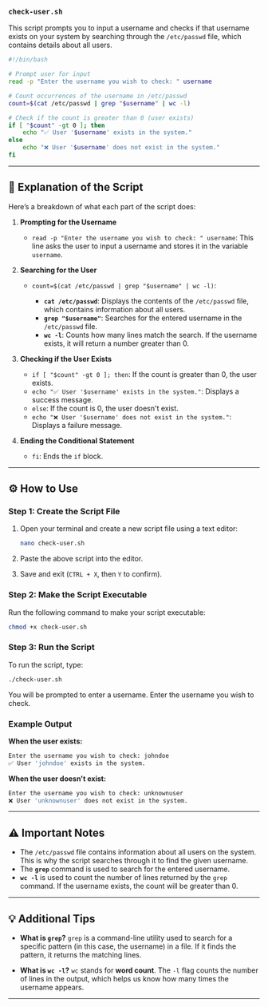### `check-user.sh`

This script prompts you to input a username and checks if that username exists on your system by searching through the `/etc/passwd` file, which contains details about all users.

```bash
#!/bin/bash

# Prompt user for input
read -p "Enter the username you wish to check: " username

# Count occurrences of the username in /etc/passwd
count=$(cat /etc/passwd | grep "$username" | wc -l)

# Check if the count is greater than 0 (user exists)
if [ "$count" -gt 0 ]; then
    echo "✅ User '$username' exists in the system."
else
    echo "❌ User '$username' does not exist in the system."
fi
````

---

## 🧠 Explanation of the Script

Here’s a breakdown of what each part of the script does:

1. **Prompting for the Username**

   * `read -p "Enter the username you wish to check: " username`:
     This line asks the user to input a username and stores it in the variable `username`.

2. **Searching for the User**

   * `count=$(cat /etc/passwd | grep "$username" | wc -l)`:

     * **`cat /etc/passwd`**: Displays the contents of the `/etc/passwd` file, which contains information about all users.
     * **`grep "$username"`**: Searches for the entered username in the `/etc/passwd` file.
     * **`wc -l`**: Counts how many lines match the search. If the username exists, it will return a number greater than 0.

3. **Checking if the User Exists**

   * `if [ "$count" -gt 0 ]; then`:
     If the count is greater than 0, the user exists.
   * `echo "✅ User '$username' exists in the system."`: Displays a success message.
   * `else`: If the count is 0, the user doesn't exist.
   * `echo "❌ User '$username' does not exist in the system."`: Displays a failure message.

4. **Ending the Conditional Statement**

   * `fi`: Ends the `if` block.

---

## ⚙️ How to Use

### Step 1: Create the Script File

1. Open your terminal and create a new script file using a text editor:

   ```bash
   nano check-user.sh
   ```

2. Paste the above script into the editor.

3. Save and exit (`CTRL + X`, then `Y` to confirm).

### Step 2: Make the Script Executable

Run the following command to make your script executable:

```bash
chmod +x check-user.sh
```

### Step 3: Run the Script

To run the script, type:

```bash
./check-user.sh
```

You will be prompted to enter a username. Enter the username you wish to check.

### Example Output

**When the user exists:**

```bash
Enter the username you wish to check: johndoe
✅ User 'johndoe' exists in the system.
```

**When the user doesn't exist:**

```bash
Enter the username you wish to check: unknownuser
❌ User 'unknownuser' does not exist in the system.
```

---

## ⚠️ Important Notes

* The `/etc/passwd` file contains information about all users on the system. This is why the script searches through it to find the given username.
* The **`grep`** command is used to search for the entered username.
* **`wc -l`** is used to count the number of lines returned by the `grep` command. If the username exists, the count will be greater than 0.

---

## 💡 Additional Tips

* **What is `grep`?**
  `grep` is a command-line utility used to search for a specific pattern (in this case, the username) in a file. If it finds the pattern, it returns the matching lines.

* **What is `wc -l`?**
  `wc` stands for **word count**. The `-l` flag counts the number of lines in the output, which helps us know how many times the username appears.

---

